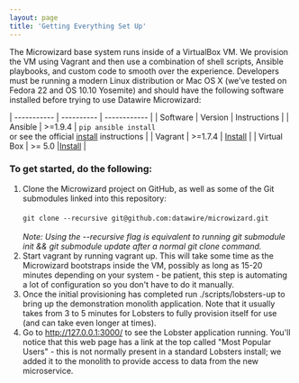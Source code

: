 ```yaml
---
layout: page
title: 'Getting Everything Set Up'
---
```

The Microwizard base system runs inside of a VirtualBox VM. We provision the VM using Vagrant and then use a combination of shell scripts, Ansible playbooks, and custom code to smooth over the experience. Developers must be running a modern Linux distribution or Mac OS X (we’ve tested on Fedora 22 and OS 10.10 Yosemite) and should have the following software installed before trying to use Datawire Microwizard:

| ----------- | ---------- | ------------ |
| Software    | Version    | Instructions |
| Ansible     | &gt;=1.9.4 | `pip ansible install` <br>or see the official [install](http://docs.ansible.com/ansible/intro_installation.html) instructions |
| Vagrant     | &gt;=1.7.4 | [Install](https://docs.vagrantup.com/v2/installation/index.html) |
| Virtual Box | &gt;= 5.0  |[Install](https://www.virtualbox.org/wiki/Downloads) |

### To get started, do the following:

1. Clone the Microwizard project on GitHub, as well as some of the Git submodules linked into this repository:<br><br>
  `git clone --recursive git@github.com:datawire/microwizard.git`<br><br>
  _Note: Using the --recursive flag is equivalent to running git submodule init &amp;&amp; git submodule update after a normal git clone command._
2. Start vagrant by running vagrant up. This will take some time as the Microwizard bootstraps inside the VM, possibly as long as 15-20 minutes depending on your system - be patient, this step is automating a lot of configuration so you don't have to do it manually.
3. Once the initial provisioning has completed run ./scripts/lobsters-up to bring up the demonstration monolith application. Note that it usually takes from 3 to 5 minutes for Lobsters to fully provision itself for use (and can take even longer at times).
4. Go to <a href="http://127.0.0.1:3000/">http://127.0.0.1:3000/</a> to see the Lobster application running. You'll notice that this web page has a link at the top called "Most Popular Users" - this is not normally present in a standard Lobsters install; we added it to the monolith to provide access to data from the new microservice.
